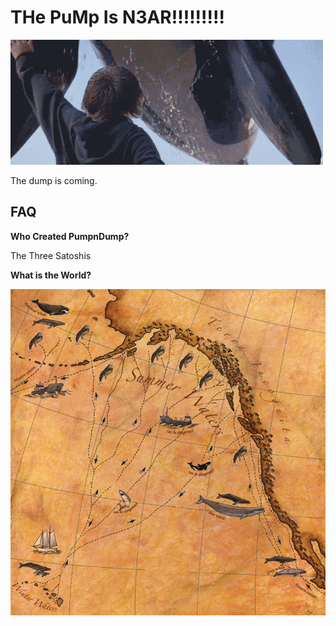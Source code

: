 

# THe PuMp Is N3AR!!!!!!!!!

![Free willy](willy.gif)

The dump is coming.

## FAQ 

**Who Created PumpnDump?**

The Three Satoshis

**What is the World?** 

![Whale Map](whale-map.jpg)

